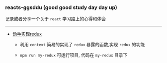 ### reacts-ggsddu (good good study day day up)

记录或者分享一个关于 `react` 学习路上的心得和体会

---

- [动手实现redux](https://github.com/Hazyzh/reacts-ggsddu/blob/master/docs/my-redux.MD)

	- 利用 `context` 简易的实现了 `redux` 暴露的函数,实现 `redux` 的功能

	- `npm run my-redux` 可运行项目, 代码在 `my-redux` 目录下
